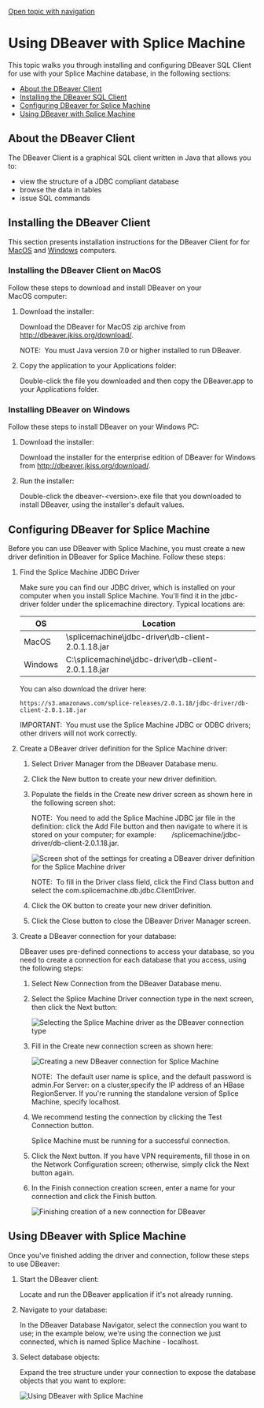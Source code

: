 [Open topic with navigation](../../../index.html#Shared/Developers/Connecting/DBeaverSetup.html)

Using DBeaver with Splice Machine
=================================

This topic walks you through installing and configuring DBeaver SQL Client for use with your Splice Machine database, in the following sections:

-   [About the DBeaver Client](#About)
-   [Installing the DBeaver SQL Client](#Installi)
-   [Configuring DBeaver for Splice Machine](#Configur)
-   [Using DBeaver with Splice Machine](#Using)

[]()About the DBeaver Client
----------------------------

The <span class="ItalicFont">DBeaver Client</span> is a graphical SQL client written in Java that allows you to:

-   view the structure of a JDBC compliant database
-   browse the data in tables
-   issue SQL commands

[]()Installing the DBeaver Client
---------------------------------

This section presents installation instructions for the DBeaver Client for for [MacOS](#MacOS) and [Windows](#PC) computers.

### []()Installing the DBeaver Client on MacOS

Follow these steps to download and install DBeaver on your MacOS computer:

1.  Download the installer:

    Download the DBeaver for MacOS zip archive from <http://dbeaver.jkiss.org/download/>.

    <span class="autonumber"><span class="noteAutoNum">NOTE:  </span></span>You must Java version 7.0 or higher installed to run DBeaver.

2.  Copy the application to your Applications folder:

    Double-click the file you downloaded and then copy the DBeaver.app to your Applications folder.

### []()Installing DBeaver on Windows

Follow these steps to install DBeaver on your Windows PC:

1.  Download the installer:

    Download the installer for the enterprise edition of DBeaver for Windows from <http://dbeaver.jkiss.org/download/>.

2.  Run the installer:

    Double-click the <span class="CodeFont">dbeaver-<span class="HighlightedCode">&lt;version&gt;</span>.exe</span> file that you downloaded to install DBeaver, using the installer's default values.

[]()Configuring DBeaver for Splice Machine
------------------------------------------

Before you can use DBeaver with Splice Machine, you must create a new driver definition in DBeaver for Splice Machine. Follow these steps:

1.  Find the Splice Machine JDBC Driver

    Make sure you can find our JDBC driver, which is installed on your computer when you install Splice Machine. You'll find it in the <span class="CodeFont">jdbc-driver</span> folder under the <span class="CodeFont">splicemachine</span> directory. Typical locations are:

    | OS      | Location                                                                                                   |
    |---------|------------------------------------------------------------------------------------------------------------|
    | MacOS   | \\splicemachine\\jdbc-driver\\<span class="PlatformVariablesJDBCDriverJar">db-client-2.0.1.18.jar</span>   |
    | Windows | C:\\splicemachine\\jdbc-driver\\<span class="PlatformVariablesJDBCDriverJar">db-client-2.0.1.18.jar</span> |

    You can also download the driver here:

    ``` Plain
    https://s3.amazonaws.com/splice-releases/2.0.1.18/jdbc-driver/db-client-2.0.1.18.jar
    ```

    <span class="autonumber"><span class="noteAutoNum">IMPORTANT:  </span></span>You <span class="BoldFont">must</span> use the <span class="ItalicFont">Splice Machine</span> JDBC or ODBC drivers; other drivers will not work correctly.

2.  Create a DBeaver driver definition for the Splice Machine driver:

    1.  Select <span class="AppCommand">Driver Manager</span> from the DBeaver <span class="AppCommand">Database</span> menu.
    2.  Click the <span class="AppCommand">New</span> button to create your new driver definition.
    3.  Populate the fields in the <span class="ItalicFont">Create new driver</span> screen as shown here in the following screen shot:

        <span class="autonumber"><span class="noteAutoNum">NOTE:  </span></span>You need to add the Splice Machine JDBC jar file in the definition: click the <span class="AppCommand">Add File</span> button and then navigate to where it is stored on your computer; for example:
               <span class="CodeFont">/splicemachine/jdbc-driver/<span class="PlatformVariablesJDBCDriverJar">db-client-2.0.1.18.jar</span></span>.

        <img src="../../../Resources/Images/DBeaverDriver.png" alt="Screen shot of the settings for creating a DBeaver driver definition for the Splice Machine driver" class="nestedIndent" />

        <span class="autonumber"><span class="noteAutoNum">NOTE:  </span></span>To fill in the <span class="AppCommand">Driver class</span> field, click the <span class="AppCommand">Find Class</span> button and select the <span class="CodeFont">com.splicemachine.db.jdbc.ClientDriver</span>.

    4.  Click the <span class="AppCommand">OK</span> button to create your new driver definition.
    5.  Click the Close button to close the DBeaver Driver Manager screen.

3.  Create a DBeaver connection for your database:

    DBeaver uses pre-defined connections to access your database, so you need to create a connection for each database that you access, using the following steps:

    1.  Select <span class="AppCommand">New Connection</span> from the DBeaver <span class="AppCommand">Database</span> menu.

    2.  Select the <span class="AppCommand">Splice Machine</span> Driver connection type in the next screen, then click the <span class="AppCommand">Next</span> button:

        <img src="../../../Resources/Images/DBeaverConnectType.png" alt="Selecting the Splice Machine driver as the DBeaver connection type" class="nestedTightSpacing" />

    3.  Fill in the <span class="ItalicFont">Create new connection</span> screen as shown here:

        <img src="../../../Resources/Images/DBeaverConnect.png" alt="Creating a new DBeaver connection for Splice Machine" class="nestedTightSpacing" />

        <span class="autonumber"><span class="noteAutoNum">NOTE:  </span></span>The default <span class="AppCommand">user</span> name is <span class="CodeFont">splice</span>, and the default <span class="AppCommand">password</span> is <span class="CodeFont">admin</span>.For <span class="AppCommand">Server</span>: on a cluster,specify the IP address of an HBase RegionServer. If you're running the standalone version of Splice Machine, specify <span class="CodeFont">localhost</span>.

    4.  We recommend testing the connection by clicking the <span class="AppCommand">Test Connection</span> button.

        Splice Machine must be running for a successful connection.

    5.  Click the <span class="AppCommand">Next</span> button. If you have VPN requirements, fill those in on the <span class="ItalicFont">Network Configuration</span> screen; otherwise, simply click the <span class="AppCommand">Next</span> button again.

    6.  In the <span class="ItalicFont">Finish connection creation</span> screen, enter a name for your connection and click the <span class="AppCommand">Finish</span> button.

        <img src="../../../Resources/Images/DBeaverFinishConnection.png" alt="Finishing creation of a new connection for DBeaver" class="nestedTightSpacing" />

[]()Using DBeaver with Splice Machine
-------------------------------------

Once you've finished adding the driver and connection, follow these steps to use DBeaver:

1.  Start the DBeaver client:

    Locate and run the DBeaver application if it's not already running.

2.  Navigate to your database:

    In the DBeaver <span class="ItalicFont">Database Navigator</span>, select the connection you want to use; in the example below, we're using the connection we just connected, which is named <span class="CodeFont">Splice Machine - localhost</span>.

3.  Select database objects:

    Expand the tree structure under your connection to expose the database objects that you want to explore:

    <img src="../../../Resources/Images/UsingDBeaver.png" alt="Using DBeaver with Splice Machine" class="nestedTightSpacing" />

 


